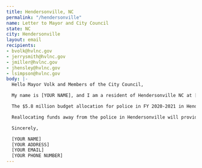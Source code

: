 ```yaml
---
title: Hendersonville, NC
permalink: "/hendersonville"
name: Letter to Mayor and City Council
state: NC
city: Hendersonville
layout: email
recipients:
- bvolk@hvlnc.gov
- jerrysmith@hvlnc.gov
- jmiller@hvlnc.gov
- jhensley@hvlnc.gov
- lsimpson@hvlnc.gov
body: |-
  Hello Mayor Volk and Members of the City Council,

  My name is [YOUR NAME], and I am a resident of Hendersonville NC at [YOUR ZIP CODE]. I am emailing to demand the retracting of the Hendersonville city budget to prioritize social services for the community and significantly decrease spending on the police.

  The $5.8 million budget allocation for police in FY 2020-2021 in Hendersonville represents a large amount of resources that could be better spent improving community wellbeing through community led programs. For instance health and welfare only receives $282,480 in funding. Research shows that a living wage, access to holistic health services and treatment, educational opportunity, and stable housing are far more successful at increasing community safety than police or prisons (Source: Popular Democracy). As such, I demand more aggressive financial support be directed to those areas.

  Reallocating funds away from the police in Hendersonville will provide much needed assistance and security to the most vulnerable people in our community.

  Sincerely,

  [YOUR NAME]
  [YOUR ADDRESS]
  [YOUR EMAIL]
  [YOUR PHONE NUMBER]
---
```


